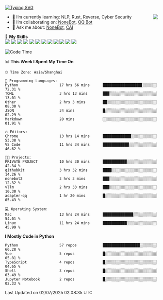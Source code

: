 [![Typing SVG](https://readme-typing-svg.herokuapp.com?size=25&duration=2500&color=8C43EA&vCenter=true&width=200&height=40&lines=Hi+there+%F0%9F%91%8B%F0%9F%8F%BB;I'm+yanyongyu)](https://git.io/typing-svg)

<a href="#">
  <img align="right" src="https://github-readme-stats.vercel.app/api?username=yanyongyu&count_private=true&show_icons=true&bg_color=15,f2f7fd,E0EAFC" />
</a>

- 🌱 I’m currently learning: NLP, Rust, Reverse, Cyber Security
- 👯 I’m collaborating on: [NoneBot](https://github.com/nonebot), [QQ Bot](https://github.com/Mrs4s/go-cqhttp)
- 💬 Ask me about: [NoneBot](https://github.com/nonebot), [CAI](https://github.com/cscs181/CAI)

🌟 **My Skills**  
![](https://img.shields.io/badge/-Python-3e74a2?style=flat-square&logo=Python&logoColor=fff)
![](https://img.shields.io/badge/-TypeScript-3178C6?style=flat-square&logo=TypeScript&logoColor=fff)
![](https://img.shields.io/badge/-Vue-4fc08d?style=flat-square&logo=Vue.js&logoColor=fff)
![](https://img.shields.io/badge/-React-2d98ce?style=flat-square&logo=React&logoColor=fff)
![](https://img.shields.io/badge/-FastAPI-009688?style=flat-square&logo=FastAPI&logoColor=fff)
![](https://img.shields.io/badge/-Linux-000000?style=flat-square&logo=Linux&logoColor=fff)
![](https://img.shields.io/badge/-Docker-2496ED?style=flat-square&logo=Docker&logoColor=fff)
![](https://img.shields.io/badge/-Kubernetes-326CE5?style=flat-square&logo=Kubernetes&logoColor=fff)
![](https://img.shields.io/badge/-GitHub%20Actions-2088FF?style=flat-square&logo=GitHubActions&logoColor=fff)
![](https://img.shields.io/badge/-PostgreSQL-4169E1?style=flat-square&logo=PostgreSQL&logoColor=fff)
![](https://img.shields.io/badge/-Redis-DC382D?style=flat-square&logo=Redis&logoColor=fff)
![](https://img.shields.io/badge/-MongoDB-47A248?style=flat-square&logo=MongoDB&logoColor=fff)

<!--START_SECTION:waka-->
![Code Time](http://img.shields.io/badge/Code%20Time-7%2C692%20hrs%2034%20mins-blue)

📊 **This Week I Spent My Time On** 

```text
🕑︎ Time Zone: Asia/Shanghai

💬 Programming Languages: 
Python                   17 hrs 56 mins      ██████████████████░░░░░░░   72.31 % 
TOML                     3 hrs 13 mins       ███░░░░░░░░░░░░░░░░░░░░░░   13.01 % 
Other                    2 hrs 3 mins        ██░░░░░░░░░░░░░░░░░░░░░░░   08.30 % 
JSON                     34 mins             █░░░░░░░░░░░░░░░░░░░░░░░░   02.29 % 
Markdown                 28 mins             ░░░░░░░░░░░░░░░░░░░░░░░░░   01.91 % 

🔥 Editors: 
Chrome                   13 hrs 14 mins      █████████████░░░░░░░░░░░░   53.38 % 
VS Code                  11 hrs 34 mins      ████████████░░░░░░░░░░░░░   46.62 % 

🐱‍💻 Projects: 
PRIVATE PROJECT          10 hrs 30 mins      ███████████░░░░░░░░░░░░░░   42.34 % 
githubkit                3 hrs 32 mins       ████░░░░░░░░░░░░░░░░░░░░░   14.26 % 
nonebot2                 3 hrs 3 mins        ███░░░░░░░░░░░░░░░░░░░░░░   12.32 % 
vllm                     2 hrs 33 mins       ███░░░░░░░░░░░░░░░░░░░░░░   10.30 % 
adapter-qq               1 hr 20 mins        █░░░░░░░░░░░░░░░░░░░░░░░░   05.43 % 

💻 Operating System: 
Mac                      13 hrs 24 mins      ██████████████░░░░░░░░░░░   54.01 % 
Linux                    11 hrs 24 mins      ███████████░░░░░░░░░░░░░░   45.99 % 
```

**I Mostly Code in Python** 

```text
Python                   57 repos            █████████████████░░░░░░░░   66.28 % 
Vue                      5 repos             █░░░░░░░░░░░░░░░░░░░░░░░░   05.81 % 
TypeScript               4 repos             █░░░░░░░░░░░░░░░░░░░░░░░░   04.65 % 
Shell                    3 repos             █░░░░░░░░░░░░░░░░░░░░░░░░   03.49 % 
Jupyter Notebook         2 repos             █░░░░░░░░░░░░░░░░░░░░░░░░   02.33 % 
```




 Last Updated on 02/07/2025 02:08:35 UTC
<!--END_SECTION:waka-->
